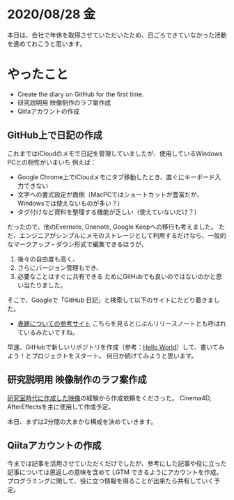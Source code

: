 # 2020/08/28 金
本日は、会社で年休を取得させていただいたため、日ごろできていなかった活動を進めておこうと思います。

# やったこと
- Create the diary on GitHub for the first time.
- 研究説明用 映像制作のラフ案作成
- Qiitaアカウントの作成

## GitHub上で日記の作成
これまではiCloudのメモで日記を管理していましたが、使用しているWindows PCとの相性がいまいち
例えば：
- Google Chrome上でiCloudメモにタブ移動したとき、直ぐにキーボード入力できない
- 文字への書式設定が面倒（MacPCではショートカットが豊富だが、Windowsでは使えないものが多い？）
- タグ付けなど資料を整理する機能が乏しい（使えていないだけ？）

だったので、他のEvernote, Onenote, Google Keepへの移行も考えました。
ただ、エンジニアがシンプルにメモのストレージとして利用するだけなら、一般的なマークアップ・ダウン形式で編集できるほうが、
1. 後々の自由度も高く、
2. さらにバージョン管理もでき、
3. 必要なことはすぐに共有できる
ためにGitHubでも良いのではないのかと思い当たりました。

そこで、Googleで「GitHub 日記」と検索して以下のサイトにたどり着きました。
- [表題についての参考サイト](https://www.konosumi.net/entry/2019/10/15/070000)
こちらを見るとじぶんリリースノートとも呼ばれているみたいですね。

早速、GitHubで新しいリポジトリを作成（参考：[Hello World](https://guides.github.com/activities/hello-world/)）して、書いてみよう！とプロジェクトをスタート。
何日か続けてみようと思います。

## 研究説明用 映像制作のラフ案作成
[研究室時代に作成した映像](https://www.youtube.com/watch?v=N2Xgki4NQCY)の経験から作成依頼をくださった。
Cinema4D, AfterEffectsを主に使用して作成予定。

本日、まずは2分間の大まかな構成を決めていきます。

## Qiitaアカウントの作成
今までは記事を活用させていただくだけでしたが、参考にした記事や役に立った記事については恩返しの意味を含めて LGTM できるようにアカウントを作成。
プログラミングに関して、役に立つ情報を得ることが出来たら共有していく予定。

